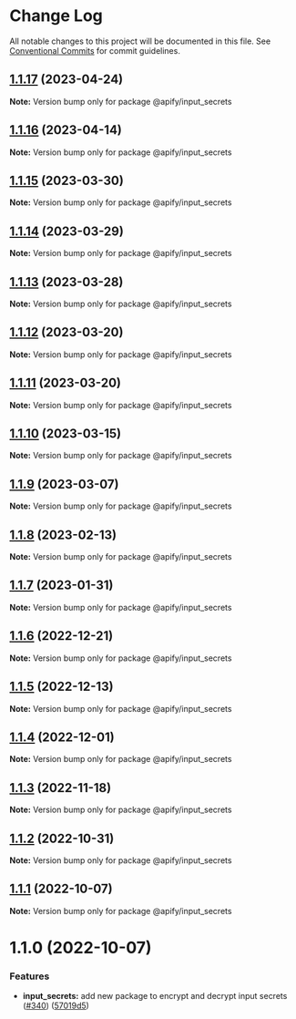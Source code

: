 # Change Log

All notable changes to this project will be documented in this file.
See [Conventional Commits](https://conventionalcommits.org) for commit guidelines.

## [1.1.17](https://github.com/apify/apify-shared-js/compare/@apify/input_secrets@1.1.16...@apify/input_secrets@1.1.17) (2023-04-24)

**Note:** Version bump only for package @apify/input_secrets





## [1.1.16](https://github.com/apify/apify-shared-js/compare/@apify/input_secrets@1.1.15...@apify/input_secrets@1.1.16) (2023-04-14)

**Note:** Version bump only for package @apify/input_secrets





## [1.1.15](https://github.com/apify/apify-shared-js/compare/@apify/input_secrets@1.1.14...@apify/input_secrets@1.1.15) (2023-03-30)

**Note:** Version bump only for package @apify/input_secrets





## [1.1.14](https://github.com/apify/apify-shared-js/compare/@apify/input_secrets@1.1.13...@apify/input_secrets@1.1.14) (2023-03-29)

**Note:** Version bump only for package @apify/input_secrets





## [1.1.13](https://github.com/apify/apify-shared-js/compare/@apify/input_secrets@1.1.12...@apify/input_secrets@1.1.13) (2023-03-28)

**Note:** Version bump only for package @apify/input_secrets





## [1.1.12](https://github.com/apify/apify-shared-js/compare/@apify/input_secrets@1.1.11...@apify/input_secrets@1.1.12) (2023-03-20)

**Note:** Version bump only for package @apify/input_secrets





## [1.1.11](https://github.com/apify/apify-shared-js/compare/@apify/input_secrets@1.1.10...@apify/input_secrets@1.1.11) (2023-03-20)

**Note:** Version bump only for package @apify/input_secrets





## [1.1.10](https://github.com/apify/apify-shared-js/compare/@apify/input_secrets@1.1.9...@apify/input_secrets@1.1.10) (2023-03-15)

**Note:** Version bump only for package @apify/input_secrets





## [1.1.9](https://github.com/apify/apify-shared-js/compare/@apify/input_secrets@1.1.8...@apify/input_secrets@1.1.9) (2023-03-07)

**Note:** Version bump only for package @apify/input_secrets





## [1.1.8](https://github.com/apify/apify-shared-js/compare/@apify/input_secrets@1.1.7...@apify/input_secrets@1.1.8) (2023-02-13)

**Note:** Version bump only for package @apify/input_secrets





## [1.1.7](https://github.com/apify/apify-shared-js/compare/@apify/input_secrets@1.1.6...@apify/input_secrets@1.1.7) (2023-01-31)

**Note:** Version bump only for package @apify/input_secrets





## [1.1.6](https://github.com/apify/apify-shared-js/compare/@apify/input_secrets@1.1.5...@apify/input_secrets@1.1.6) (2022-12-21)

**Note:** Version bump only for package @apify/input_secrets





## [1.1.5](https://github.com/apify/apify-shared-js/compare/@apify/input_secrets@1.1.4...@apify/input_secrets@1.1.5) (2022-12-13)

**Note:** Version bump only for package @apify/input_secrets





## [1.1.4](https://github.com/apify/apify-shared-js/compare/@apify/input_secrets@1.1.3...@apify/input_secrets@1.1.4) (2022-12-01)

**Note:** Version bump only for package @apify/input_secrets





## [1.1.3](https://github.com/apify/apify-shared-js/compare/@apify/input_secrets@1.1.2...@apify/input_secrets@1.1.3) (2022-11-18)

**Note:** Version bump only for package @apify/input_secrets





## [1.1.2](https://github.com/apify/apify-shared-js/compare/@apify/input_secrets@1.1.1...@apify/input_secrets@1.1.2) (2022-10-31)

**Note:** Version bump only for package @apify/input_secrets





## [1.1.1](https://github.com/apify/apify-shared-js/compare/@apify/input_secrets@1.1.0...@apify/input_secrets@1.1.1) (2022-10-07)

**Note:** Version bump only for package @apify/input_secrets





# 1.1.0 (2022-10-07)


### Features

* **input_secrets:** add new package to encrypt and decrypt input secrets ([#340](https://github.com/apify/apify-shared-js/issues/340)) ([57019d5](https://github.com/apify/apify-shared-js/commit/57019d5ddbd5ec1c049213d2d040c9633eb6ed71))
